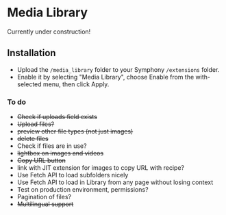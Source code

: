 # Media Library

Currently under construction!

## Installation

- Upload the `/media_library` folder to your Symphony `/extensions` folder.
- Enable it by selecting "Media Library", choose Enable from the with-selected menu, then click Apply.

### To do

- ~~Check if uploads field exists~~
- ~~Upload files?~~
- ~~preview other file types (not just images)~~
- ~~delete files~~
- Check if files are in use?
- ~~lightbox on images and videos~~
- ~~Copy URL button~~
- link with JIT extension for images to copy URL with recipe?
- Use Fetch API to load subfolders nicely
- Use Fetch API to load in Library from any page without losing context
- Test on production environment, permissions?
- Pagination of files?
- ~~Multilingual support~~
